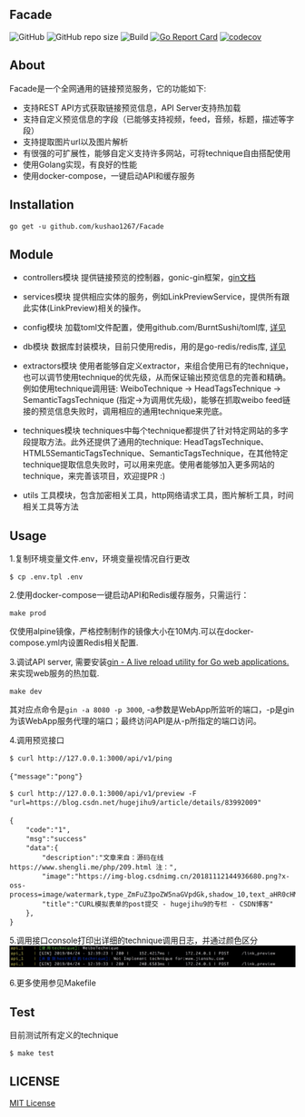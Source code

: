 ## Facade
![GitHub](https://img.shields.io/github/license/kushao1267/facade.svg)
![GitHub repo size](https://img.shields.io/github/repo-size/kushao1267/facade.svg)
![Build](https://travis-ci.org/kushao1267/Facade.svg?branch=master)
[![Go Report Card](https://goreportcard.com/badge/github.com/kushao1267/Facade)](https://goreportcard.com/report/github.com/kushao1267/Facade)
[![codecov](https://codecov.io/gh/kushao1267/Facade/branch/master/graph/badge.svg)](https://codecov.io/gh/kushao1267/Facade)


## About

Facade是一个全网通用的链接预览服务，它的功能如下:

* 支持REST API方式获取链接预览信息，API Server支持热加载
* 支持自定义预览信息的字段（已能够支持视频，feed，音频，标题，描述等字段）
* 支持提取图片url以及图片解析
* 有很强的可扩展性，能够自定义支持许多网站，可将technique自由搭配使用
* 使用Golang实现，有良好的性能
* 使用docker-compose，一键启动API和缓存服务


## Installation

```
go get -u github.com/kushao1267/Facade
```

## Module

* controllers模块
提供链接预览的控制器，gonic-gin框架，[gin文档](https://gin-gonic.com/docs/)

* services模块
提供相应实体的服务，例如LinkPreviewService，提供所有跟此实体(LinkPreview)相关的操作。

* config模块
加载toml文件配置，使用github.com/BurntSushi/toml库, [详见](https://github.com/BurntSushi/toml)

* db模块
数据库封装模块，目前只使用redis，用的是go-redis/redis库, [详见](https://github.com/go-redis/redis)

* extractors模块
使用者能够自定义extractor，来组合使用已有的technique，也可以调节使用technique的优先级，从而保证输出预览信息的完善和精确。例如使用technique调用链: WeiboTechnique -> HeadTagsTechnique -> SemanticTagsTechnique (指定->为调用优先级)，能够在抓取weibo feed链接的预览信息失败时，调用相应的通用technique来兜底。

* techniques模块
techniques中每个technique都提供了针对特定网站的多字段提取方法。此外还提供了通用的technique: HeadTagsTechnique、HTML5SemanticTagsTechnique、SemanticTagsTechnique，在其他特定technique提取信息失败时，可以用来兜底。使用者能够加入更多网站的technique，来完善该项目，欢迎提PR :)

* utils
工具模块，包含加密相关工具，http网络请求工具，图片解析工具，时间相关工具等方法


## Usage

1.复制环境变量文件.env，环境变量视情况自行更改
```
$ cp .env.tpl .env
```

2.使用docker-compose一键启动API和Redis缓存服务，只需运行：
```
make prod
```
仅使用alpine镜像，严格控制制作的镜像大小在10M内.可以在docker-compose.yml内设置Redis相关配置.

3.调试API server, 需要安装[gin - A live reload utility for Go web applications.](https://github.com/codegangsta/gin)来实现web服务的热加载.
```
make dev
```
其对应点命令是`gin -a 8080 -p 3000`, -a参数是WebApp所监听的端口，-p是gin为该WebApp服务代理的端口；最终访问API是从-p所指定的端口访问。

4.调用预览接口
```
$ curl http://127.0.0.1:3000/api/v1/ping

{"message":"pong"}
```

```
$ curl http://127.0.0.1:3000/api/v1/preview -F "url=https://blog.csdn.net/hugejihu9/article/details/83992009"

{
    "code":"1",
    "msg":"success"
    "data":{
        "description":"文章来自：源码在线https://www.shengli.me/php/209.html 注：",
        "image":"https://img-blog.csdnimg.cn/20181112144936680.png?x-oss-process=image/watermark,type_ZmFuZ3poZW5naGVpdGk,shadow_10,text_aHR0cHM6Ly9ibG9nLmNzZG4ubmV0L2h1Z2VqaWh1OQ==,size_16,color_FFFFFF,t_70",
        "title":"CURL模拟表单的post提交 - hugejihu9的专栏 - CSDN博客"
    },
}
```

5.调用接口console打印出详细的technique调用日志，并通过颜色区分
![api-log](https://github.com/kushao1267/Facade/blob/master/gin_api_log.jpg)

6.更多使用参见Makefile


## Test
目前测试所有定义的technique
```
$ make test
```

## LICENSE
[MIT License](https://github.com/kushao1267/facade/blob/master/LICENSE)
